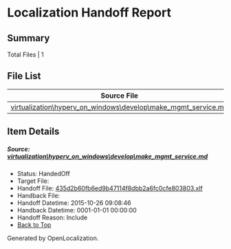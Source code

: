# <a name='report-top'></a> Localization Handoff Report

## Summary
 Total Files | 1

## File List
 Source File | Status | Details 
 ----------- | ------ | ------- 
 [virtualization\hyperv_on_windows\develop\make_mgmt_service.md](https://github.com/OpenLocalizationOrg/hyperVTest/blob/2748b8410c314023d263b8a2a645b75f393cc844/virtualization/hyperv_on_windows/develop/make_mgmt_service.md) | HandedOff | [Details](#435d2b60fb6ed9b47114f8dbb2a6fc0cfe803803103)

## Item Details
##### <a name='435d2b60fb6ed9b47114f8dbb2a6fc0cfe803803103'></a> Source: [virtualization\hyperv_on_windows\develop\make_mgmt_service.md](https://github.com/OpenLocalizationOrg/hyperVTest/blob/2748b8410c314023d263b8a2a645b75f393cc844/virtualization/hyperv_on_windows/develop/make_mgmt_service.md)
* Status: HandedOff
* Target File: 
* Handoff File: [435d2b60fb6ed9b47114f8dbb2a6fc0cfe803803.xlf](https://github.com/OpenLocalizationOrg/olhandoff/blob/9d6c4224743a4323cfbd1feb2a28119e4b2246fa/ol-handoff/OpenLocalizationOrg/hyperVTest.zh-cn/master/435d2b60fb6ed9b47114f8dbb2a6fc0cfe803803.xlf)
* Handback File: 
* Handoff Datetime: 2015-10-26 09:08:46
* Handback Datetime: 0001-01-01 00:00:00
* Handoff Reason: Include
* [Back to Top](#report-top)


Generated by OpenLocalization.
